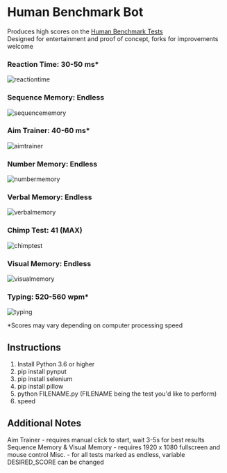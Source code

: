 # Human Benchmark Bot
Produces high scores on the [Human Benchmark Tests](https://humanbenchmark.com)  
Designed for entertainment and proof of concept, forks for improvements welcome

### Reaction Time: 30-50 ms*  
![reactiontime](https://user-images.githubusercontent.com/46613498/147722939-b211eeee-f08b-4a4d-ae36-ab3f8bcbb716.gif)

### Sequence Memory: Endless  
![sequencememory](https://user-images.githubusercontent.com/46613498/147722989-2845229b-8e37-4665-a2c5-165ae5c25dce.gif)

### Aim Trainer: 40-60 ms*  
![aimtrainer](https://user-images.githubusercontent.com/46613498/147723013-962ad357-e804-4755-b767-aaaeb672d41f.gif)

### Number Memory: Endless  
![numbermemory](https://user-images.githubusercontent.com/46613498/147723031-b2b1990a-6d57-4a72-a4d6-8d5b77fd2102.gif)

### Verbal Memory: Endless  
![verbalmemory](https://user-images.githubusercontent.com/46613498/147723034-5bd01832-4cb8-4426-8240-8c475855050a.gif)

### Chimp Test: 41 (MAX)  
![chimptest](https://user-images.githubusercontent.com/46613498/147723036-595711fe-a7b0-44af-bc66-0bc5957a648a.gif)

### Visual Memory: Endless  
![visualmemory](https://user-images.githubusercontent.com/46613498/147723038-d5a12919-2f7d-4930-a203-5693062fc2ef.gif)

### Typing: 520-560 wpm*  
![typing](https://user-images.githubusercontent.com/46613498/147723045-76645bb9-e176-4c9b-ba7d-bb35d536ad4e.gif)

*Scores may vary depending on computer processing speed

## Instructions
1. Install Python 3.6 or higher 
2. pip install pynput
3. pip install selenium
4. pip install pillow
5. python FILENAME.py (FILENAME being the test you'd like to perform)
6. speed

## Additional Notes
Aim Trainer - requires manual click to start, wait 3-5s for best results
Sequence Memory & Visual Memory - requires 1920 x 1080 fullscreen and mouse control
Misc. - for all tests marked as endless, variable DESIRED_SCORE can be changed 







